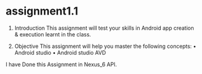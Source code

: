 # assignment1.1
1. Introduction
This assignment will test your skills in Android app creation & execution learnt in the class.

2. Objective
This assignment will help you master the following concepts:
• Android studio
• Android studio AVD

I have Done this Assignment in Nexus_6 API.
